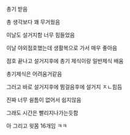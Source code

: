 총기 받음

총 생각보다 꽤 무거웠음

이날도 설거지함 너무 힘들었음

이날 야외점호했는데 생활복으로 가서 매우 좋아음

점호 끝나고 설거지후에 총기 제식이랑 일반제식 배움

총기제식은 어려움거같음

그러고 바로 설거지후에 뜀걸음후에 설거지 ㅈㄴ힘듬

진짜 너무 쉴틈이 없어서 쉽지않음

그래도 시간은 빨리지나가는듯함

아 그리고 윗몸 16개임 ㅋㅋ
